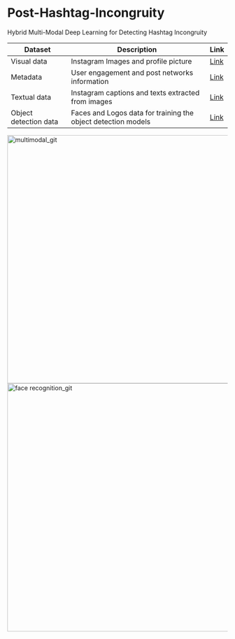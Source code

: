 # Post-Hashtag-Incongruity
Hybrid Multi-Modal Deep Learning for Detecting Hashtag Incongruity

| Dataset  | Description | Link |
| ------------- | ------------- | ------------- |
| Visual data  | Instagram Images and profile picture | [Link](https://drive.google.com/drive/folders/1yqd_8G3y9wIKF3qrmK0di-U8BExaitvB?usp=share_link) |
| Metadata | User engagement and post networks information | [Link](https://drive.google.com/drive/folders/1WGf5QrmrPnAcqtAUgWM9PKm1v8kvp9FN?usp=share_link) |
| Textual data  | Instagram captions and texts extracted from images | [Link](https://drive.google.com/drive/folders/1f_Updim7Ug4vn6W-69v3iV8RSriTV2n3?usp=share_link) |
| Object detection data | Faces and Logos data for training the object detection models | [Link](https://drive.google.com/drive/folders/174aNN58CqlWum6SY1AzJr4e1u2o_X3bT?usp=share_link) |


<img width="568" alt="multimodal_git" src="https://user-images.githubusercontent.com/47991444/198833802-cf755327-f906-46b6-80e5-893779305bb2.png">
<img width="568" alt="face recognition_git" src="https://user-images.githubusercontent.com/47991444/198833465-dc916186-628a-402b-90d8-133ce35d509f.png">
